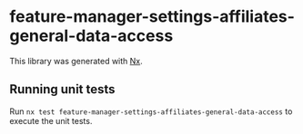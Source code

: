 # feature-manager-settings-affiliates-general-data-access

This library was generated with [Nx](https://nx.dev).

## Running unit tests

Run `nx test feature-manager-settings-affiliates-general-data-access` to execute the unit tests.
